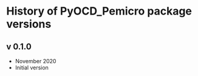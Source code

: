 History of PyOCD_Pemicro package versions
=========================================


v 0.1.0
-------
 - November 2020
 - Initial version 
